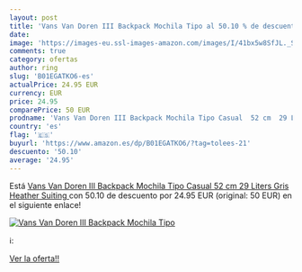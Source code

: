 ```yaml
---
layout: post
title: 'Vans Van Doren III Backpack Mochila Tipo al 50.10 % de descuento'
date: 
image: 'https://images-eu.ssl-images-amazon.com/images/I/41bx5w8SfJL._SL200_.jpg'
comments: true
category: ofertas
author: ring
slug: 'B01EGATKO6-es'
actualPrice: 24.95 EUR
currency: EUR
price: 24.95
comparePrice: 50 EUR
prodname: 'Vans Van Doren III Backpack Mochila Tipo Casual  52 cm  29 Liters  Gris  Heather Suiting '
country: 'es'
flag: '🇪🇸'
buyurl: 'https://www.amazon.es/dp/B01EGATKO6/?tag=tolees-21'
descuento: '50.10'
average: '24.95'
---
```


Está [Vans Van Doren III Backpack Mochila Tipo Casual  52 cm  29 Liters  Gris  Heather Suiting ](https://www.amazon.es/dp/B01EGATKO6/?tag=tolees-21) con 50.10 de descuento por 24.95 EUR (original: 50 EUR) en el siguiente enlace!

[![Vans Van Doren III Backpack Mochila Tipo](https://images-eu.ssl-images-amazon.com/images/I/41bx5w8SfJL._SL200_.jpg)](https://www.amazon.es/dp/B01EGATKO6/?tag=tolees-21)

ℹ️:


[Ver la oferta!!](https://www.amazon.es/dp/B01EGATKO6/?tag=tolees-21)
